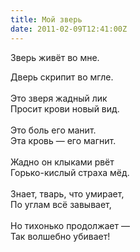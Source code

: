 ```yaml
---
title: Мой зверь
date: 2011-02-09T12:41:00Z
---
```


Зверь живёт во мне.<br />
<div class="p1">
Дверь скрипит во мгле.</div>
<div class="p2">
<br /></div>
<div class="p1">
Это зверя жадный лик</div>
<div class="p1">
Просит крови новый вид.</div>
<div class="p2">
<br /></div>
<div class="p1">
Это боль его манит.</div>
<div class="p1">
Эта кровь — его магнит.</div>
<div class="p2">
<br /></div>
<div class="p1">
Жадно он клыками рвёт</div>
<div class="p1">
Горько-кислый страха мёд.</div>
<div class="p2">
<br /></div>
<div class="p1">
Знает, тварь, что умирает,</div>
<div class="p1">
По углам всё завывает,</div>
<div class="p2">
<br /></div>
<div class="p1">
Но тихонько продолжает —</div>
<div class="p1">
Так волшебно убивает!</div>
